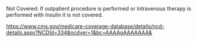 Not Covered:
If outpatient procedure is performed or Intravenous therapy is performed with Insulin it is not covered.

https://www.cms.gov/medicare-coverage-database/details/ncd-details.aspx?NCDId=334&ncdver=1&bc=AAAAgAAAAAAA&
